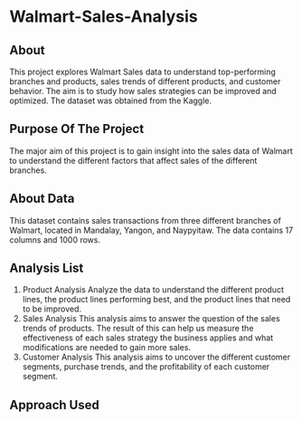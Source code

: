 # Walmart-Sales-Analysis
## About
This project explores Walmart Sales data to understand top-performing branches and products, sales trends of different products, and customer behavior. The aim is to study how sales strategies can be improved and optimized. The dataset was obtained from the Kaggle.
## Purpose Of The Project
The major aim of this project is to gain insight into the sales data of Walmart to understand the different factors that affect sales of the different branches.
## About Data
This dataset contains sales transactions from three different branches of Walmart, located in Mandalay, Yangon, and Naypyitaw. The data contains 17 columns and 1000 rows.
## Analysis List
1. Product Analysis
Analyze the data to understand the different product lines, the product lines performing best, and the product lines that need to be improved.
2. Sales Analysis
This analysis aims to answer the question of the sales trends of products. The result of this can help us measure the effectiveness of each sales strategy the business applies and what modifications are needed to gain more sales.
3. Customer Analysis
This analysis aims to uncover the different customer segments, purchase trends, and the profitability of each customer segment.
## Approach Used
